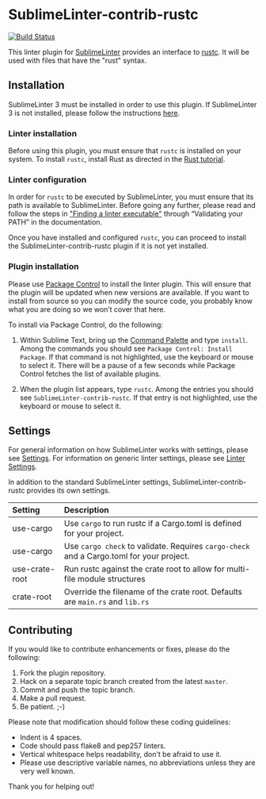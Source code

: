 SublimeLinter-contrib-rustc
================================

[![Build Status](https://travis-ci.org/oschwald/SublimeLinter-contrib-rustc.svg?branch=master)](https://travis-ci.org/oschwald/SublimeLinter-contrib-rustc)

This linter plugin for [SublimeLinter][docs] provides an interface to [rustc](http://www.rust-lang.org/). It will be used with files that have the "rust" syntax.

## Installation
SublimeLinter 3 must be installed in order to use this plugin. If SublimeLinter 3 is not installed, please follow the instructions [here][installation].

### Linter installation
Before using this plugin, you must ensure that `rustc` is installed on your system. To install `rustc`, install Rust as directed in the [Rust tutorial](http://static.rust-lang.org/doc/master/tutorial.html).

### Linter configuration
In order for `rustc` to be executed by SublimeLinter, you must ensure that its path is available to SublimeLinter. Before going any further, please read and follow the steps in ["Finding a linter executable"](http://sublimelinter.readthedocs.org/en/latest/troubleshooting.html#finding-a-linter-executable) through “Validating your PATH” in the documentation.

Once you have installed and configured `rustc`, you can proceed to install the SublimeLinter-contrib-rustc plugin if it is not yet installed.

### Plugin installation
Please use [Package Control][pc] to install the linter plugin. This will ensure that the plugin will be updated when new versions are available. If you want to install from source so you can modify the source code, you probably know what you are doing so we won’t cover that here.

To install via Package Control, do the following:

1. Within Sublime Text, bring up the [Command Palette][cmd] and type `install`. Among the commands you should see `Package Control: Install Package`. If that command is not highlighted, use the keyboard or mouse to select it. There will be a pause of a few seconds while Package Control fetches the list of available plugins.

1. When the plugin list appears, type `rustc`. Among the entries you should see `SublimeLinter-contrib-rustc`. If that entry is not highlighted, use the keyboard or mouse to select it.

## Settings
For general information on how SublimeLinter works with settings, please see [Settings][settings]. For information on generic linter settings, please see [Linter Settings][linter-settings].

In addition to the standard SublimeLinter settings, SublimeLinter-contrib-rustc provides its own settings.

|Setting|Description|
|:------|:----------|
|use-cargo|Use `cargo` to run rustc if a Cargo.toml is defined for your project.|
|use-cargo|Use `cargo check` to validate. Requires `cargo-check` and a Cargo.toml for your project.|
|use-crate-root|Run rustc against the crate root to allow for multi-file module structures|
|crate-root|Override the filename of the crate root. Defaults are `main.rs` and `lib.rs`|

## Contributing
If you would like to contribute enhancements or fixes, please do the following:

1. Fork the plugin repository.
2. Hack on a separate topic branch created from the latest `master`.
3. Commit and push the topic branch.
4. Make a pull request.
5. Be patient.  ;-)

Please note that modification should follow these coding guidelines:

- Indent is 4 spaces.
- Code should pass flake8 and pep257 linters.
- Vertical whitespace helps readability, don't be afraid to use it.
- Please use descriptive variable names, no abbreviations unless they are very well known.

Thank you for helping out!

[docs]: http://sublimelinter.readthedocs.org
[installation]: http://sublimelinter.readthedocs.org/en/latest/installation.html
[locating-executables]: http://sublimelinter.readthedocs.org/en/latest/usage.html#how-linter-executables-are-located
[pc]: https://sublime.wbond.net/installation
[cmd]: http://docs.sublimetext.info/en/sublime-text-3/extensibility/command_palette.html
[settings]: http://sublimelinter.readthedocs.org/en/latest/settings.html
[linter-settings]: http://sublimelinter.readthedocs.org/en/latest/linter_settings.html
[inline-settings]: http://sublimelinter.readthedocs.org/en/latest/settings.html#inline-settings
